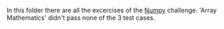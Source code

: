In this folder there are all the excercises of the [Numpy](https://www.hackerrank.com/domains/python/numpy/2) challenge.
'Array Mathematics' didn't pass none of the 3 test cases. 
